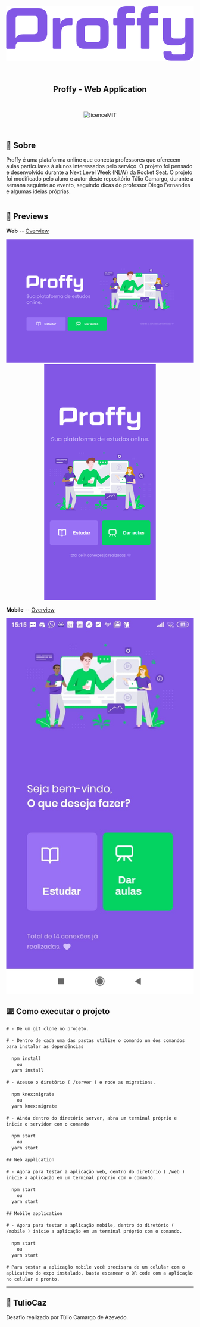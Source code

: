 <p align="center">
  <img  src="https://github.com/TulioCaz/NLW-Proffy/blob/master/assets/logo.svg">
</p>
</br>

<h2 align="center" style="font-weight: bold;">Proffy - Web Application </h2>

</br>
<p align="center">
  <img        src="https://camo.githubusercontent.com/dda2124efff062e38068943c6e848540387df6e5/68747470733a2f2f696d672e736869656c64732e696f2f62616467652f6c6963656e73652d4d49542d253233303444333631" alt="licenceMIT">
</p>
</br>

## :speech_balloon: Sobre


Proffy é uma plataforma online que conecta professores que oferecem aulas particulares à alunos interessados pelo serviço. O projeto foi pensado e desenvolvido durante a Next Level Week (NLW) da Rocket Seat. O projeto foi modificado pelo aluno e autor deste repositório Túlio Camargo, durante a semana seguinte ao evento, seguindo dicas do professor Diego Fernandes e algumas ideias próprias.
</br>
</br>

## :calling: Previews

 **Web** -- [Overview](https://github.com/TulioCaz/NLW-Proffy/blob/master/web/README.md)
  <p align="center">
    <img alt="drawing" width="620"  src="https://github.com/TulioCaz/NLW-Proffy/blob/master/assets/Landing-Proffy.png">
    <img alt="drawing" width="300" src="https://github.com/TulioCaz/NLW-Proffy/blob/master/assets/Landing-for-mobile.png">
  </p>

 **Mobile** -- [Overview](https://github.com/TulioCaz/NLW-Proffy/blob/master/mobile/README.md)

  <p align="center">
    <img  src="https://github.com/TulioCaz/NLW-Proffy/blob/master/assets/Mobile-app_Landing.jpeg">
  </p>



## :keyboard: Como executar o projeto

```
# - De um git clone no projeto.

# - Dentro de cada uma das pastas utilize o comando um dos comandos para instalar as dependências

  npm install
    ou
  yarn install

# - Acesse o diretório ( /server ) e rode as migrations.

  npm knex:migrate
    ou
  yarn knex:migrate

# - Ainda dentro do diretório server, abra um terminal próprio e inicie o servidor com o comando

  npm start
    ou
  yarn start

## Web application

# - Agora para testar a aplicação web, dentro do diretório ( /web ) inicie a aplicação em um terminal próprio com o comando.

  npm start
    ou
  yarn start

## Mobile application

# - Agora para testar a aplicação mobile, dentro do diretório ( /mobile ) inicie a aplicação em um terminal próprio com o comando.

  npm start
    ou
  yarn start

# Para testar a aplicação mobile você precisara de um celular com o aplicativo do expo instalado, basta escanear o QR code com a aplicação no celular e pronto.
```

---

## :book:  **TulioCaz**

Desafio realizado por Túlio Camargo de Azevedo.
